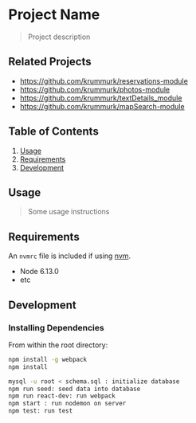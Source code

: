 # Project Name

> Project description

## Related Projects

  - https://github.com/krummurk/reservations-module
  - https://github.com/krummurk/photos-module
  - https://github.com/krummurk/textDetails_module
  - https://github.com/krummurk/mapSearch-module

## Table of Contents

1. [Usage](#Usage)
1. [Requirements](#requirements)
1. [Development](#development)

## Usage

> Some usage instructions

## Requirements

An `nvmrc` file is included if using [nvm](https://github.com/creationix/nvm).

- Node 6.13.0
- etc

## Development

### Installing Dependencies

From within the root directory:

```sh
npm install -g webpack
npm install

mysql -u root < schema.sql : initialize database
npm run seed: seed data into database
npm run react-dev: run webpack
npm start : run nodemon on server
npm test: run test

```

